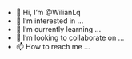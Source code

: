 - 👋 Hi, I’m @WilianLq
- 👀 I’m interested in ...
- 🌱 I’m currently learning ...
- 💞️ I’m looking to collaborate on ...
- 📫 How to reach me ...

<!---
WilianLq/WilianLq is a ✨ special ✨ repository because its `README.md` (this file) appears on your GitHub profile.
You can click the Preview link to take a look at your changes.
--->
